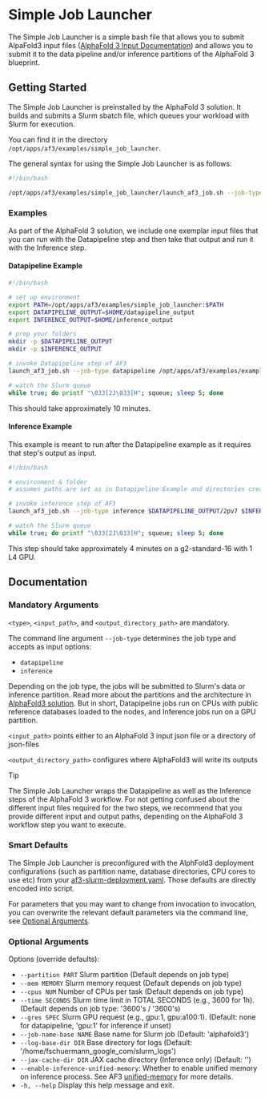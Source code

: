 # Simple Job Launcher

The Simple Job Launcher is a simple bash file that allows you to submit AlpaFold3 input files
([AlphaFold 3 Input Documentation](https://github.com/google-deepmind/alphafold3/blob/main/docs/input.md))
and allows you to submit it to the data pipeline and/or inference partitions of the AlphaFold 3 blueprint.

## Getting Started
The Simple Job Launcher is preinstalled by the AlphaFold 3 solution. It builds and submits a Slurm sbatch file, which queues your workload with Slurm for execution.

You can find it in the directory `/opt/apps/af3/examples/simple_job_launcher`.

The general syntax for using the Simple Job Launcher is as follows:

```bash
#!/bin/bash

/opt/apps/af3/examples/simple_job_launcher/launch_af3_job.sh --job-type <type> [OPTIONS] <input_path> <output_directory_path> 
```

### Examples
As part of the AlphaFold 3 solution, we include one exemplar input files that you can run with
the Datapipeline step and then take that output and run it with the Inference step.

#### Datapipeline Example

```bash
#!/bin/bash

# set up environment
export PATH=/opt/apps/af3/examples/simple_job_launcher:$PATH
export DATAPIPELINE_OUTPUT=$HOME/datapipeline_output
export INFERENCE_OUTPUT=$HOME/inference_output

# prep your folders
mkdir -p $DATAPIPELINE_OUTPUT
mkdir -p $INFERENCE_OUTPUT

# invoke Datapipeline step of AF3
launch_af3_job.sh --job-type datapipeline /opt/apps/af3/examples/example_inputs/2pv7.json $DATAPIPELINE_OUTPUT

# watch the Slurm queue
while true; do printf "\033[2J\033[H"; squeue; sleep 5; done
```

This should take approximately 10 minutes.

#### Inference Example
This example is meant to run after the Datapipeline example as it requires that step's output as input.

```bash
#!/bin/bash

# environment & folder
# assumes paths are set as in Datapipeline Example and directories created

# invoke inference step of AF3
launch_af3_job.sh --job-type inference $DATAPIPELINE_OUTPUT/2pv7 $INFERENCE_OUTPUT

# watch the Slurm queue
while true; do printf "\033[2J\033[H"; squeue; sleep 5; done
```

This step should take approximately 4 minutes on a g2-standard-16 with 1 L4 GPU.

## Documentation
### Mandatory Arguments
`<type>`, `<input_path>`, and `<output_directory_path>` are mandatory.

The command line argument `--job-type` determines the job type and accepts as input options:

- `datapipeline`
- `inference`

Depending on the job type, the jobs will be submitted to Slurm's data or inference partition. Read
more about the partitions and the architecture in [AlphaFold3 solution](../../README.md). But in short,
Datapipeline jobs run on CPUs with public reference databases loaded to the nodes, and Inference jobs
run on a GPU partition.

`<input_path>` points either to an AlphaFold 3 input json file or a directory of json-files

`<output_directory_path>` configures where AlphaFold3 will write its outputs

> [!TIP]
> The Simple Job Launcher wraps the Datapipeline as well as the Inference steps of the AlphaFold 3 workflow.
> For not getting confused about the different input files required for the two steps, we recommend that you
> provide different input and output paths, depending on the AlphaFold 3 workflow step you want to execute.

### Smart Defaults
The Simple Job Launcher is preconfigured with the AlphFold3 deployment configurations
(such as partition name, database directories, CPU cores to use etc) from your [af3-slurm-deployment.yaml](../../af3-slurm-deployment.yaml). Those defaults are directly encoded into script.

For parameters that you may want to change from invocation to invocation, you can overwrite the relevant
default parameters via the command line, see [Optional Arguments](#optional-arguments).

### Optional Arguments
Options (override defaults):
- `--partition PART`      Slurm partition (Default depends on job type)
- `--mem MEMORY`          Slurm memory request (Default depends on job type)
- `--cpus NUM`            Number of CPUs per task (Default depends on job type)
- `--time SECONDS`        Slurm time limit in TOTAL SECONDS (e.g., 3600 for 1h). (Default depends on job type: '3600's / '3600's)
- `--gres SPEC`           Slurm GPU request (e.g., gpu:1, gpu:a100:1). (Default: none for datapipeline, 'gpu:1' for inference if unset)
- `--job-name-base NAME`  Base name for Slurm job (Default: 'alphafold3')
- `--log-base-dir DIR`    Base directory for logs (Default: '/home/fschuermann_google_com/slurm_logs')
- `--jax-cache-dir DIR`   JAX cache directory (Inference only) (Default: '')
- `--enable-inference-unified-memory`: Whether to enable unified memory on inference process. See AF3 [unified-memory](https://github.com/google-deepmind/alphafold3/blob/main/docs/performance.md#unified-memory) for more details.
- `-h, --help`            Display this help message and exit.

